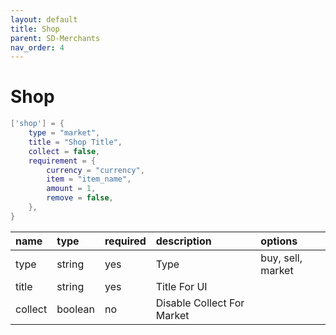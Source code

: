 ```yaml
---
layout: default
title: Shop
parent: SD-Merchants
nav_order: 4
---
```


# Shop

```lua
['shop'] = {
    type = "market",
    title = "Shop Title",
    collect = false, 
    requirement = {
        currency = "currency",
        item = "item_name",
        amount = 1,
        remove = false,
    },
}
```

| name            | type           | required     | description               | options              |
|:----------------|:---------------|:-------------|:--------------------------|:---------------------|
| type            | string         | yes          | Type                      | buy, sell, market    |
| title           | string         | yes          | Title For UI              | |
| collect         | boolean        | no           | Disable Collect For Market| |

